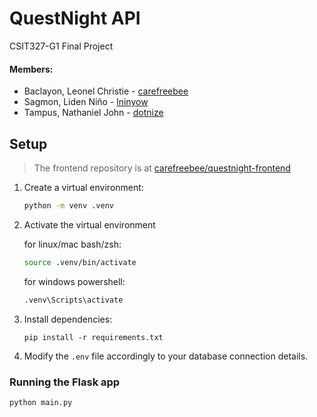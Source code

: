 # QuestNight API

CSIT327-G1 Final Project

#### Members:

- Baclayon, Leonel Christie - [carefreebee](https://github.com/carefreebee)
- Sagmon, Liden Niño - [lninyow](https://github.com/lninyow)
- Tampus, Nathaniel John - [dotnize](https://github.com/dotnize)

## Setup

> The frontend repository is at [carefreebee/questnight-frontend](https://github.com/carefreebee/questnight-frontend)

1. Create a virtual environment:

   ```sh
   python -m venv .venv
   ```

2. Activate the virtual environment

   for linux/mac bash/zsh:

   ```sh
   source .venv/bin/activate
   ```

   for windows powershell:

   ```sh
   .venv\Scripts\activate
   ```

3. Install dependencies:

   ```
   pip install -r requirements.txt
   ```

4. Modify the `.env` file accordingly to your database connection details.

### Running the Flask app

```sh
python main.py
```
